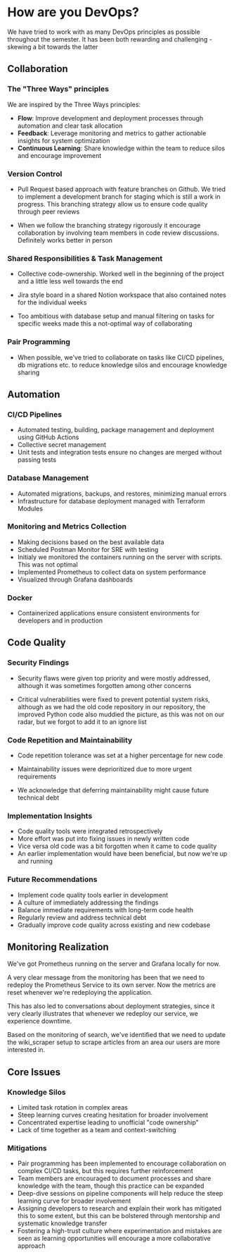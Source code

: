 # How are you DevOps?

We have tried to work with as many DevOps principles as possible throughout the semester. It has been both rewarding and challenging - skewing a bit towards the latter

## Collaboration

### **The "Three Ways" principles**
We are inspired by the Three Ways principles:
- **Flow**: Improve development and deployment processes through automation and clear task allocation
- **Feedback**: Leverage monitoring and metrics to gather actionable insights for system optimization
- **Continuous Learning**: Share knowledge within the team to reduce silos and encourage improvement

### **Version Control**
- Pull Request based approach with feature branches on Github. We tried to implement a development branch for staging which is still a work in progress. This branching strategy allow us to ensure code quality through peer reviews

- When we follow the branching strategy rigorously it encourage collaboration by involving team members in code review discussions. Definitely works better in person

### **Shared Responsibilities & Task Management**
- Collective code-ownership. Worked well in the beginning of the project and a little less well towards the end

- Jira style board in a shared Notion workspace that also contained notes for the individual weeks

- Too ambitious with database setup and manual filtering on tasks for specific weeks made this a not-optimal way of collaborating

### **Pair Programming**
- When possible, we've tried to collaborate on tasks like CI/CD pipelines, db migrations etc. to reduce knowledge silos and encourage knowledge sharing

## Automation

### **CI/CD Pipelines**
- Automated testing, building, package management and deployment using GitHub Actions
- Collective secret management
- Unit tests and integration tests ensure no changes are merged without passing tests

### **Database Management**
- Automated migrations, backups, and restores, minimizing manual errors
- Infrastructure for database deployment managed with Terraform Modules

### **Monitoring and Metrics Collection**
- Making decisions based on the best available data
- Scheduled Postman Monitor for SRE with testing
- Initialy we monitored the containers running on the server with scripts. This was not optimal
- Implemented Prometheus to collect data on system performance
- Visualized through Grafana dashboards

### **Docker**
- Containerized applications ensure consistent environments for developers and in production

## Code Quality

### **Security Findings**
- Security flaws were given top priority and were mostly addressed, although it was sometimes forgotten among other concerns

- Critical vulnerabilities were fixed to prevent potential system risks, although as we had the old code repository in our repository, the improved Python code also muddied the picture, as this was not on our radar, but we forgot to add it to an ignore list

### **Code Repetition and Maintainability**
- Code repetition tolerance was set at a higher percentage for new code

- Maintainability issues were deprioritized due to more urgent requirements

- We acknowledge that deferring maintainability might cause future technical debt

### **Implementation Insights**
- Code quality tools were integrated retrospectively
- More effort was put into fixing issues in newly written code
- Vice versa old code was a bit forgotten when it came to code quality
- An earlier implementation would have been beneficial, but now we're up and running

### **Future Recommendations**
- Implement code quality tools earlier in development
- A culture of immediately addressing the findings 
- Balance immediate requirements with long-term code health
- Regularly review and address technical debt
- Gradually improve code quality across existing and new codebase

## Monitoring Realization

We've got Prometheus running on the server and Grafana locally for now. 

A very clear message from the monitoring has been that we need to redeploy the Prometheus Service to its own server. Now the metrics are reset whenever we're redeploying the application.

This has also led to conversations about deployment strategies, since it very clearly illustrates that whenever we redeploy our service, we experience downtime.

Based on the monitoring of search, we've identified that we need to update the wiki_scraper setup to scrape articles from an area our users are more interested in. 

## Core Issues

### **Knowledge Silos**
- Limited task rotation in complex areas
- Steep learning curves creating hesitation for broader involvement
- Concentrated expertise leading to unofficial "code ownership"
- Lack of time together as a team and context-switching

### **Mitigations**
- Pair programming has been implemented to encourage collaboration on complex CI/CD tasks, but this requires further reinforcement
- Team members are encouraged to document processes and share knowledge with the team, though this practice can be expanded
- Deep-dive sessions on pipeline components will help reduce the steep learning curve for broader involvement
- Assigning developers to research and explain their work has mitigated this to some extent, but this can be bolstered through mentorship and systematic knowledge transfer
- Fostering a high-trust culture where experimentation and mistakes are seen as learning opportunities will encourage a more collaborative approach
